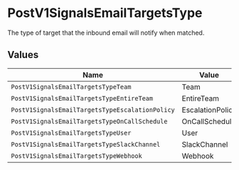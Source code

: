 # PostV1SignalsEmailTargetsType

The type of target that the inbound email will notify when matched.


## Values

| Name                                            | Value                                           |
| ----------------------------------------------- | ----------------------------------------------- |
| `PostV1SignalsEmailTargetsTypeTeam`             | Team                                            |
| `PostV1SignalsEmailTargetsTypeEntireTeam`       | EntireTeam                                      |
| `PostV1SignalsEmailTargetsTypeEscalationPolicy` | EscalationPolicy                                |
| `PostV1SignalsEmailTargetsTypeOnCallSchedule`   | OnCallSchedule                                  |
| `PostV1SignalsEmailTargetsTypeUser`             | User                                            |
| `PostV1SignalsEmailTargetsTypeSlackChannel`     | SlackChannel                                    |
| `PostV1SignalsEmailTargetsTypeWebhook`          | Webhook                                         |